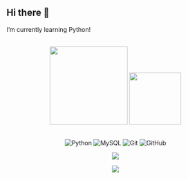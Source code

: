 ## Hi there 👋
I’m currently learning Python! 

<br>

<!-- GITHUB STATUS -->
<div align="center">
  <img height="180em" src="https://github-readme-stats.vercel.app/api?username=wanderson-blima&show_icons=true&theme=dark&include_all_commits=true&count_private=true"/>
  <img height="120m" src="https://github-readme-stats.vercel.app/api/top-langs/?username=wanderson-blima&layout=compact&langs_count=10&theme=dark"/>

  <!-- TEMAS: dark, radical, merko, gruvbox, tokyonight, onedark, cobalt, synthwave, highcontrast, dracula -->
</div>

<br>

<!-- TECNOLOGIAS -->
<div align="center">

![Python](https://img.shields.io/badge/-Python-black?style=flat-square&logo=python)
![MySQL](https://img.shields.io/badge/-MySQL-black?style=flat-square&logo=mysql)
![Git](https://img.shields.io/badge/-Git-black?style=flat-square&logo=git)
![GitHub](https://img.shields.io/badge/-GitHub-181717?style=flat-square&logo=github)

</div>

<!-- REDES SOCIAIS -->
<div align="center">
    <a href="https://www.linkedin.com/in/wanderson-blima/" target="_blank"><img src="https://img.shields.io/badge/-LinkedIn-%230077B5?style=for-the-badge&logo=linkedin&logoColor=white" target="_blank"></a>  
  
  ![](https://visitor-badge.glitch.me/badge?page_id=wanderson-blima)
</div>